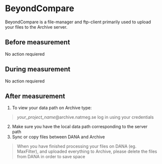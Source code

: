 # BeyondCompare

BeyondCompare is a file-manager and ftp-client primarily used to upload your files to the Archive server.

## Before measurement

No action requiered

## During measurement

No action requiered

## After measurement

1. To view your data path on Archive type:

> *your_project_name*@archive.natmeg.se
> log in using your credentials

2. Make sure you have the local data path corresponding to the server path
3. Sync or copy files between DANA and Archive

> When you have finished processing your files on DANA (eg. MaxFilter), and uploaded everything to Archive, please delete the files from DANA in order to save space
